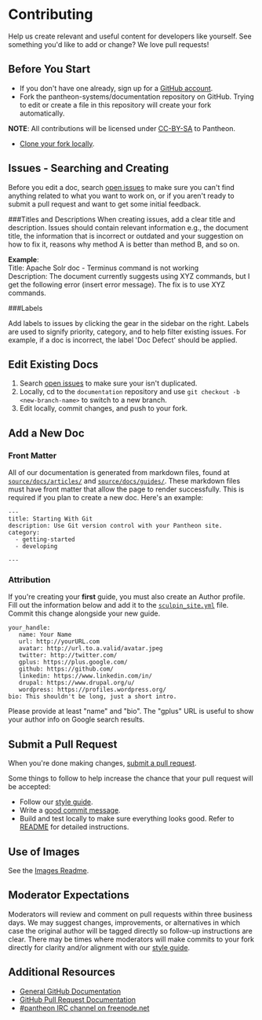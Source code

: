 # Contributing

Help us create relevant and useful content for developers like yourself. See something you'd like to add or change? We love pull requests!

## Before You Start

* If you don't have one already, sign up for a [GitHub account](https://github.com/signup/free).
* Fork the pantheon-systems/documentation repository on GitHub.
  Trying to edit or create a file in this repository will create your fork automatically.
  <div class="flash">
<strong>NOTE</strong>: All contributions will be licensed under  [CC-BY-SA](https://github.com/pantheon-systems/documentation/blob/master/LICENSE) to Pantheon.</div>
* [Clone your fork locally](https://help.github.com/articles/cloning-a-repository/).

## Issues - Searching and Creating

Before you edit a doc, search [open issues](https://github.com/pantheon-systems/documentation/issues) to make sure you can't find anything related to what you want to work on, or if you aren't ready to submit a pull request and want to get some initial feedback.

###Titles and Descriptions
When creating issues, add a clear title and description. Issues should contain relevant information e.g., the document title, the information that is incorrect or outdated and your suggestion on how to fix it, reasons why method A is better than method B, and so on.

**Example**:  
Title: Apache Solr doc - Terminus command is not working  
Description: The document currently suggests using XYZ commands, but I get the following error (insert error message). The fix is to use XYZ commands.

###Labels

Add labels to issues by clicking the gear in the sidebar on the right. Labels are used to signify priority, category, and to help filter existing issues. For example, if a doc is incorrect, the label 'Doc Defect' should be applied.

## Edit Existing Docs

1. Search [open issues](https://github.com/pantheon-systems/documentation/issues) to make sure your isn't duplicated.
2. Locally, cd to the `documentation` repository and use `git checkout -b <new-branch-name>` to switch to a new branch.
3. Edit locally, commit changes, and push to your fork.


## Add a New Doc

### Front Matter
All of our documentation is generated from markdown files, found at [`source/docs/articles/`](/source/docs/articles/) and [`source/docs/guides/`](source/docs/guides/). These markdown files must have front matter that allow the page to render successfully. This is required if you plan to create a new doc. Here's an example:
```
---
title: Starting With Git
description: Use Git version control with your Pantheon site.
category:
  - getting-started
  - developing

---
```

### Attribution
If you're creating your **first** guide, you must also create an Author profile. Fill out the information below and add it to the [`sculpin_site.yml`](/app/config/sculpin_site.yml) file. Commit this change alongside your new guide.
```
your_handle:
   name: Your Name
   url: http://yourURL.com
   avatar: http://url.to.a.valid/avatar.jpeg
   twitter: http://twitter.com/
   gplus: https://plus.google.com/
   github: https://github.com/
   linkedin: https://www.linkedin.com/in/
   drupal: https://www.drupal.org/u/
   wordpress: https://profiles.wordpress.org/
bio: This shouldn't be long, just a short intro.
```
Please provide at least "name" and "bio". The "gplus" URL is useful to show your author info on Google search results.


## Submit a Pull Request

When you're done making changes, [submit a pull request](https://github.com/pantheon-systems/documentation/compare/).

Some things to follow to help increase the chance that your pull request will be accepted:

* Follow our [style guide](https://github.com/pantheon-systems/documentation/blob/master/style-guide.md).
* Write a [good commit message][commit].
* Build and test locally to make sure everything looks good. Refer to [README](https://github.com/pantheon-systems/documentation/blob/master/README.md) for detailed instructions.

[style]: https://github.com/pantheon-systems/documentation/blob/master/style-guide.md
[commit]: http://chris.beams.io/posts/git-commit/

## Use of Images

See the [Images Readme](https://github.com/pantheon-systems/documentation/blob/master/source/docs/assets/images/readme.md).

## Moderator Expectations

Moderators will review and comment on pull requests within three business days. We may suggest changes, improvements, or alternatives in which case the original author will be tagged directly so follow-up instructions are clear. There may be times where moderators will make commits to your fork directly for clarity and/or alignment with our [style guide](https://github.com/pantheon-systems/documentation/blob/master/style-guide.md).

## Additional Resources

* [General GitHub Documentation](http://help.github.com/)
* [GitHub Pull Request Documentation](http://help.github.com/send-pull-requests/)
* [#pantheon IRC channel on freenode.net](http://irc.netsplit.de/channels/details.php?room=%23pantheon&net=freenode)
